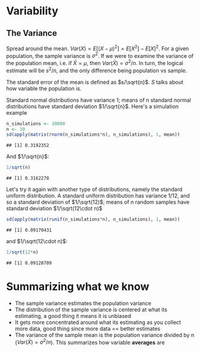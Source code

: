 # Variability

## The Variance
Spread around the mean. $Var(X) = E\left[\left(X - \mu \right)^2 \right] = E\left[X^2 \right] - E\left[X \right]^2$. For a given population, the sample variance is $\sigma^2$. If we were to examine the variance of the population mean, i.e. if $\bar{X} = \mu$, then $Var(\bar{X}) = \sigma^2/n$. In turn, the logical estimate will be $s^2/n$, and the only difference being population vs sample. 

The standard error of the mean is defined as $s/\sqrt{n}$. $S$ talks about how variable the population is.

Standard normal distributions have variance 1; means of n standard normal distributions have standard deviation $1/\sqrt{n}$. Here's a simulation example 


```r
n_simulations <- 10000
n <- 10
sd(apply(matrix(rnorm(n_simulations*n), n_simulations), 1, mean))
```

```
## [1] 0.3192352
```

And $1/\sqrt{n}$:


```r
1/sqrt(n)
```

```
## [1] 0.3162278
```

Let's try it again with another type of distributions, namely the standard uniform distribution. A standard uniform distribution has variance $1/12$, and so a standard deviation of $1/\sqrt(12)$; means of n random samples have standard deviation  $1/\sqrt(12\cdot n)$


```r
sd(apply(matrix(runif(n_simulations*n), n_simulations), 1, mean))
```

```
## [1] 0.09170431
```

and $1/\sqrt(12\cdot n)$:


```r
1/sqrt(12*n)
```

```
## [1] 0.09128709
```

# Summarizing what we know

* The sample variance estimates the population variance
* The distribution of the sample variance is centered at what its estimating, a good thing it means it is unbiased
* It gets more concentrated around what its estimating as you collect more data, good thing since more data == better estimates
* The variance of the sample mean is the population variance divided by n ($Var(\bar{X}) = \sigma^2/n$). This summarizes how variable **averages** are
